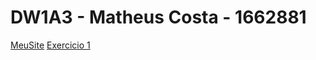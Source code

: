 # DW1A3 - Matheus Costa - 1662881
[MeuSite](MeuSite/bio.html)
[Exercicio 1](ExerciciosJS/saudacoes.html)
